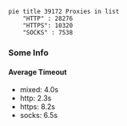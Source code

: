
```mermaid
pie title 39172 Proxies in list
    "HTTP" : 28276
    "HTTPS": 10320
    "SOCKS" : 7538
```

### Some Info
#### Average Timeout

- mixed: 4.0s
- http: 2.3s
- https: 8.2s
- socks: 6.5s
